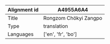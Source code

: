|Alignment id | A4955A6A4
| --- | --- 
|Title | Rongzom Chökyi Zangpo 
|Type | translation
|Languages | ['en', 'fr', 'bo']
